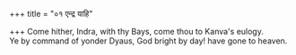 +++
title = "०१ एन्द्र याहि"

+++
Come hither, Indra, with thy Bays, come thou to Kanva's eulogy.  
     Ye by command of yonder Dyaus, God bright by day! have gone to heaven.